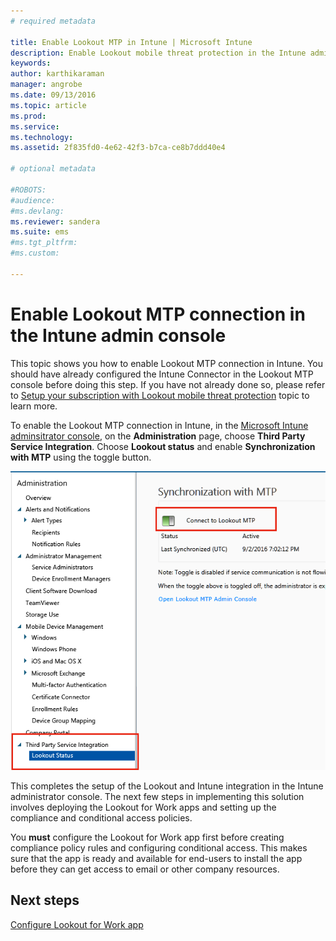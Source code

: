 ```yaml
---
# required metadata

title: Enable Lookout MTP in Intune | Microsoft Intune
description: Enable Lookout mobile threat protection in the Intune admin console.
keywords:
author: karthikaraman
manager: angrobe
ms.date: 09/13/2016
ms.topic: article
ms.prod:
ms.service:
ms.technology:
ms.assetid: 2f835fd0-4e62-42f3-b7ca-ce8b7ddd40e4

# optional metadata

#ROBOTS:
#audience:
#ms.devlang:
ms.reviewer: sandera
ms.suite: ems
#ms.tgt_pltfrm:
#ms.custom:

---
```


# Enable Lookout MTP connection in the Intune admin console
This topic shows you how to enable Lookout MTP connection in Intune. You should have already configured the Intune Connector in the Lookout MTP console before doing this step.  If you have not already done so, please refer to [Setup your subscription with Lookout mobile threat protection](set-up-your-subscription-with-lookout-mtp.md) topic  to learn more.

To enable the Lookout MTP connection in Intune, in the [Microsoft Intune adminsitrator console](https://manage.microsoft.com), on the **Administration** page, choose **Third Party Service Integration**. Choose **Lookout status** and enable **Synchronization with MTP** using the toggle button.

![screenshot of the Lookout synchronization page with the enable toggle button highlighted](../media/mtp/lookout-intune-synchronization.png)

This completes the setup of the Lookout and Intune integration in the Intune administrator console.  The next few steps in implementing this solution involves deploying the Lookout for Work apps and setting up the compliance and conditional access policies.

You **must** configure the Lookout for Work app first before creating compliance policy rules and configuring conditional access. This makes sure that the app is ready and available for end-users to install the app before they can get access to email or other company resources.
## Next steps
[Configure Lookout for Work app ](configure-and-deploy-lookout-for-work-apps.md)
